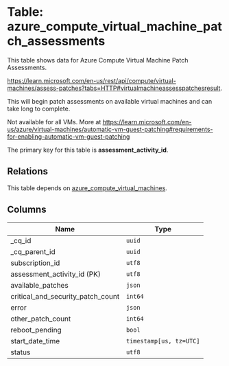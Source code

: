 # Table: azure_compute_virtual_machine_patch_assessments

This table shows data for Azure Compute Virtual Machine Patch Assessments.

https://learn.microsoft.com/en-us/rest/api/compute/virtual-machines/assess-patches?tabs=HTTP#virtualmachineassesspatchesresult.

This will begin patch assessments on available virtual machines and can take long to complete.

Not available for all VMs. More at https://learn.microsoft.com/en-us/azure/virtual-machines/automatic-vm-guest-patching#requirements-for-enabling-automatic-vm-guest-patching

The primary key for this table is **assessment_activity_id**.

## Relations

This table depends on [azure_compute_virtual_machines](azure_compute_virtual_machines.md).

## Columns

| Name          | Type          |
| ------------- | ------------- |
|_cq_id|`uuid`|
|_cq_parent_id|`uuid`|
|subscription_id|`utf8`|
|assessment_activity_id (PK)|`utf8`|
|available_patches|`json`|
|critical_and_security_patch_count|`int64`|
|error|`json`|
|other_patch_count|`int64`|
|reboot_pending|`bool`|
|start_date_time|`timestamp[us, tz=UTC]`|
|status|`utf8`|